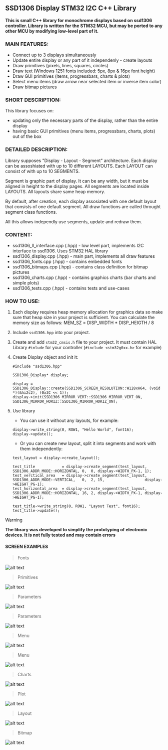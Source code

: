 ## SSD1306 Display STM32 I2C C++ Library 

**This is small C++ library for monochrome displays based on ssd1306 controller.
Library is written for the STM32 MCU, but may be ported to any other MCU by modifying low-level part of it.**


### MAIN FEATURES:
- Connect up to 3 displays simultaneously
- Update entire display or any part of it independenly - create layouts
- Draw primitives (pixels, lines, squares, circles)
- Draw text (Windows 1251 fonts included: 5px, 8px & 16px font height)
- Draw GUI primitives (items, progressbars, charts & plots)
- Select menu items (draw arrow near selected item or inverse item color)
- Draw bitmap pictures


### SHORT DESCRIPTION:

This library focuses on:
* updating only the necessary parts of the display, rather than the entire display
* having basic GUI primitives (menu items, progressbars, charts, plots) out of the box


### DETAILED DESCRIPTION:

Library supposes "Display - Layout - Segment" architecture. 
Each display can be assoshiated with up to 10 different LAYOUTS. Each LAYOUT can consist of with up to 10 SEGMENTS.

Segment is graphic part of display. It can be any width, but it must be aligned in height to the display pages.
All segments are located inside LAYOUTS. All layouts share same heap memory. 

By default, after creation, each display assosiated with one default layout that consists of one default segment.
All draw functions are called throught segment class functions.

All this allows independly use segments, update and redraw them.



### CONTENT:

- ssd1306_ll_interface.cpp (.hpp)   - low level part, implements I2C interface to ssd1306. Uses STM32 HAL library
- ssd1306_display.cpp (.hpp)        - main part, implements all draw features
- ssd1306_fonts.cpp (.hpp)          - contains embedded fonts
- ssd1306_bitmaps.cpp (.hpp)        - contains class definition for bitmap pictures
- ssd1306_charts.cpp (.hpp)         - contains graphics charts (bar charts and simple plots)
- ssd1306_tests.cpp (.hpp)          - contains tests and use-cases


### HOW TO USE:

1. Each display requires heap memory allocation for graphics data so make sure that heap size in your project is sufficient.
    You can calculate the memory size as follows: MEM_SZ = DISP_WIDTH * DISP_HEIGTH / 8

2. Include `ssd1306.hpp` into your project.
   
3. Create and add `stm32_cmsis.h` file to your project. It must contain HAL Library `#inlude` for your controller (`#include <stm32g0xx.h>` for example)

4. Create Display object and init it:
   
   ```
   #include "ssd1306.hpp"

   SSD1306_Display* display;

   display = SSD1306_Display::create(SSD1306_SCREEN_RESOLUTION::W128xH64, (void *)(&hi2c2), (0x3C << 1));
   display->init(SSD1306_MIRROR_VERT::SSD1306_MIRROR_VERT_ON, SSD1306_MIRROR_HORIZ::SSD1306_MIRROR_HORIZ_ON);
   ```

5. Use library 
   
   * You can use it without any layouts, for example:
    
   ```
   display->write_string(0, ROW1, "Hello World", font16);
   display->update();
   ```
   * Or you can create new layout, split it into segments and work with them independently: 
  
   ```
   test_layout = display->create_layout();
    
   test_title            = display->create_segment(test_layout, SSD1306_ADDR_MODE::HORIZONTAL, 0,  0, display->WIDTH_PX-1, 1);
   test_verctical_area   = display->create_segment(test_layout, SSD1306_ADDR_MODE::VERTICAL,   0,  2, 15,                  display->HEIGHT_PG-1);
   test_horizontal_area  = display->create_segment(test_layout, SSD1306_ADDR_MODE::HORIZONTAL, 16, 2, display->WIDTH_PX-1, display->HEIGHT_PG-1);

   test_title->write_string(0, ROW1, "Layout Test", font16); 
   test_title->update();
   ```

> [!WARNING]
> **The library was developed to simplify the prototyping of electronic devices. It is not fully tested and may contain errors**

#### SCREEN EXAMPLES
> Fonts
> 
![alt text](https://github.com/VsTimf/ssd1306_display/blob/master/screenshots/Fonts.jpg?raw=true)

> Primitives
> 
![alt text](https://github.com/VsTimf/ssd1306_display/blob/master/screenshots/Primitives.jpg?raw=true)

> Parameters
> 
![alt text](https://github.com/VsTimf/ssd1306_display/blob/master/screenshots/Parameter1.jpg?raw=true)

> Parameters
> 
![alt text](https://github.com/VsTimf/ssd1306_display/blob/master/screenshots/Parameter2.jpg?raw=true)

> Menu
> 
![alt text](https://github.com/VsTimf/ssd1306_display/blob/master/screenshots/Menu1.jpg?raw=true)

> Menu
> 
![alt text](https://github.com/VsTimf/ssd1306_display/blob/master/screenshots/Menu2.jpg?raw=true)

> Charts
> 
![alt text](https://github.com/VsTimf/ssd1306_display/blob/master/screenshots/Charts.jpg?raw=true)

> Plot
> 
![alt text](https://github.com/VsTimf/ssd1306_display/blob/master/screenshots/Plot.jpg?raw=true)

> Layout
> 
![alt text](https://github.com/VsTimf/ssd1306_display/blob/master/screenshots/Layout.jpg?raw=true)

> Bitmap
> 
![alt text](https://github.com/VsTimf/ssd1306_display/blob/master/screenshots/Bitmap.jpg?raw=true)
